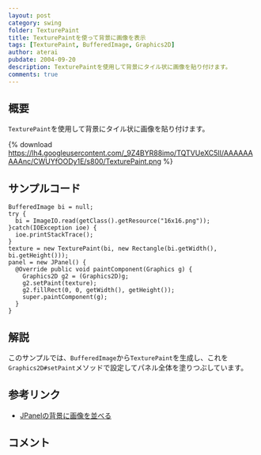 ```yaml
---
layout: post
category: swing
folder: TexturePaint
title: TexturePaintを使って背景に画像を表示
tags: [TexturePaint, BufferedImage, Graphics2D]
author: aterai
pubdate: 2004-09-20
description: TexturePaintを使用して背景にタイル状に画像を貼り付けます。
comments: true
---
```

## 概要
`TexturePaint`を使用して背景にタイル状に画像を貼り付けます。

{% download https://lh4.googleusercontent.com/_9Z4BYR88imo/TQTVUeXC5lI/AAAAAAAAAnc/CWUYfOODy1E/s800/TexturePaint.png %}

## サンプルコード
<pre class="prettyprint"><code>BufferedImage bi = null;
try {
  bi = ImageIO.read(getClass().getResource("16x16.png"));
}catch(IOException ioe) {
  ioe.printStackTrace();
}
texture = new TexturePaint(bi, new Rectangle(bi.getWidth(), bi.getHeight()));
panel = new JPanel() {
  @Override public void paintComponent(Graphics g) {
    Graphics2D g2 = (Graphics2D)g;
    g2.setPaint(texture);
    g2.fillRect(0, 0, getWidth(), getHeight());
    super.paintComponent(g);
  }
}
</code></pre>

## 解説
このサンプルでは、`BufferedImage`から`TexturePaint`を生成し、これを`Graphics2D#setPaint`メソッドで設定してパネル全体を塗りつぶしています。

## 参考リンク
- [JPanelの背景に画像を並べる](http://ateraimemo.com/Swing/BackgroundImage.html)

<!-- dummy comment line for breaking list -->

## コメント
